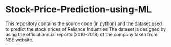 # Stock-Price-Prediction-using-ML
This repository contains the source code (in python) and the dataset used to predict the stock prices of Reliance Industries 
The dataset is designed by using the official annual reports (2010-2018) of the company taken from NSE website.
